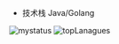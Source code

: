- 技术栈 Java/Golang

![mystatus](https://github-readme-stats.vercel.app/api?username=xxsdmxd&show_icons=true&theme=vue-dark&count_private=true)
![topLanagues](https://github.com/anuraghazra/github-readme-stats)
